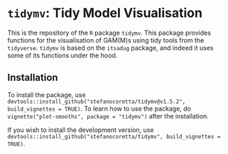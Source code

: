 # `tidymv`: Tidy Model Visualisation

This is the repository of the `R` package `tidymv`. This package provides functions for the visualisation of GAM(M)s using tidy tools from the `tidyverse`. `tidymv` is based on the `itsadug` package, and indeed it uses some of its functions under the hood.

## Installation

To install the package, use `devtools::install_github("stefanocoretta/tidymv@v1.5.2", build_vignettes = TRUE)`. To learn how to use the package, do `vignette("plot-smooths", package = "tidymv")` after the installation.

If you wish to install the development version, use `devtools::install_github("stefanocoretta/tidymv", build_vignettes = TRUE)`.
